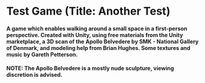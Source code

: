 # Test Game (Title: Another Test)

#### A game which enables walking around a small space in a first-person perspective. Created with Unity, using free materials from the Unity marketplace, a 3D scan of the Apollo Belvedere by SMK - National Gallery of Denmark, and modeling help from Brian Hughes. Some textures and music by Gareth Petterson.

#### NOTE: The Apollo Belvedere is a mostly nude sculpture, viewing discretion is advised.
